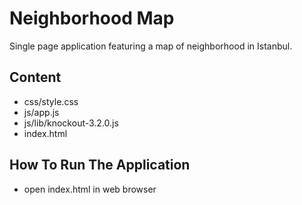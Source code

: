 # Neighborhood Map
Single page application featuring a map of neighborhood in Istanbul.

## Content
* css/style.css
* js/app.js
* js/lib/knockout-3.2.0.js
* index.html


## How To Run The Application
* open index.html in web browser
